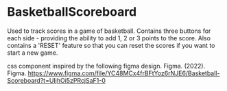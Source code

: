 # BasketballScoreboard

Used to track scores in a game of basketball.
Contains three buttons for each side - providing the ability to add 1, 2 or 3 points to the score.
Also contains a 'RESET' feature so that you can reset the scores if you want to start a new game.

css component inspired by the following figma design.
Figma. (2022). Figma. https://www.figma.com/file/YC48MCx4frBFtYoz6rNJE6/Basketball-Scoreboard?t=UIjhOi5zPRcjSaF1-0
